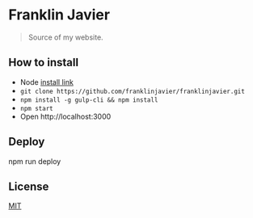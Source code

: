 # Franklin Javier
> Source of my website. 

## How to install

- Node [install link](http://nodejs.org/)
- ```git clone https://github.com/franklinjavier/franklinjavier.git```
- ```npm install -g gulp-cli && npm install```
- ```npm start```
- Open http://localhost:3000

## Deploy
npm run deploy

## License

[MIT](http://opensource.org/licenses/MIT)
